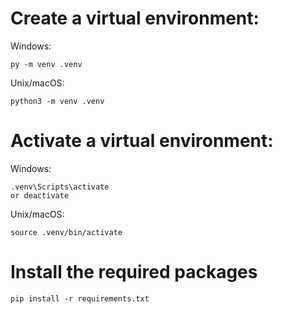 # Create a virtual environment:
Windows:
```
py -m venv .venv
```
Unix/macOS:
```
python3 -m venv .venv
```


# Activate a virtual environment:
Windows:
```
.venv\Scripts\activate
or deactivate
```
Unix/macOS:
```
source .venv/bin/activate
```

# Install the required packages
```
pip install -r requirements.txt
```